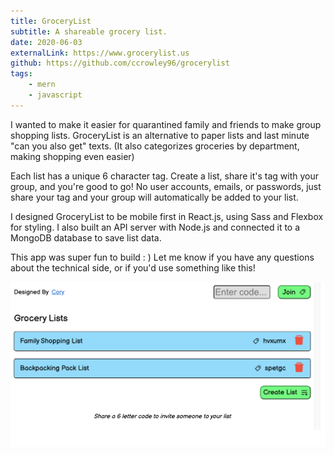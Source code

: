 ```yaml
---
title: GroceryList
subtitle: A shareable grocery list.
date: 2020-06-03
externalLink: https://www.grocerylist.us
github: https://github.com/ccrowley96/grocerylist
tags: 
    - mern
    - javascript
---
```

I wanted to make it easier for quarantined family and friends to make group shopping lists. GroceryList is an alternative to paper lists and last minute "can you also get" texts. (It also categorizes groceries by department, making shopping even easier)

Each list has a unique 6 character tag. Create a list, share it's tag with your group, and you're good to go! No user accounts, emails, or passwords, just share your tag and your group will automatically be added to your list.

I designed GroceryList to be mobile first in React.js, using Sass and Flexbox for styling. I also built an API server with Node.js and connected it to a MongoDB database to save list data.

This app was super fun to build : ) Let me know if you have any questions about the technical side, or if you'd use something like this!

![Grocery List](/img/groceryList/grocerylist1.png)